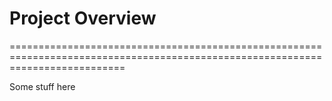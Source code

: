 # Project Overview
================================================================================================================================

Some stuff here

